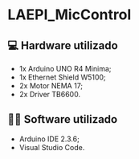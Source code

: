 # LAEPI_MicControl

## 💻 Hardware utilizado

- 1x Arduino UNO R4 Minima;
- 1x Ethernet Shield W5100;
- 2x Motor NEMA 17;
- 2x Driver TB6600.

## 👨‍💻 Software utilizado

- Arduino IDE 2.3.6;
- Visual Studio Code.
